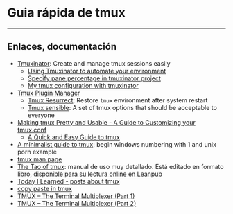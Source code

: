# Guia rápida de tmux

---

## Enlaces, documentación

* [Tmuxinator](https://github.com/tmuxinator/tmuxinator): Create and manage tmux sessions easily
    * [Using Tmuxinator to automate your environment](https://collectiveidea.com/blog/archives/2017/03/27/using-tmuxinator-to-automate-your-environment)
    * [Specify pane percentage in tmuxinator project](https://stackoverflow.com/questions/9812000/specify-pane-percentage-in-tmuxinator-project)
    * [My tmux configuration with tmuxinator](https://www.projectidealism.com/posts/2013/9/20/my-tmux-configuration-with-tmuxinator)
* [Tmux Plugin Manager](https://github.com/tmux-plugins/tpm)
    * [Tmux Resurrect](https://github.com/tmux-plugins/tmux-resurrect): Restore `tmux` environment after system restart
    * [Tmux sensible](https://github.com/tmux-plugins/tmux-sensible): A set of tmux options that should be acceptable to everyone
* [Making tmux Pretty and Usable - A Guide to Customizing your tmux.conf](https://www.hamvocke.com/blog/a-guide-to-customizing-your-tmux-conf/)
    * [A Quick and Easy Guide to tmux](https://www.hamvocke.com/blog/a-quick-and-easy-guide-to-tmux/)
* [A minimalist guide to tmux](https://medium.com/actualize-network/a-minimalist-guide-to-tmux-13675fb160fa): begin windows numbering with 1 and unix porn example
* [tmux man page](http://manpages.ubuntu.com/manpages/bionic/en/man1/tmux.1.html)
* [The Tao of tmux](https://tmuxp.git-pull.com/en/latest/about_tmux.html): manual de uso muy detallado. Está editado en formato libro, [disponible para su lectura online en Leanpub](https://leanpub.com/the-tao-of-tmux/read)
* [Today I Learned - posts about tmux](https://til.hashrocket.com/?_utf8=%E2%9C%93&q=tmux)
* [copy paste in tmux](https://awhan.wordpress.com/2010/06/20/copy-paste-in-tmux/)
* [TMUX – The Terminal Multiplexer (Part 1)](http://blog.hawkhost.com/2010/06/28/tmux-the-terminal-multiplexer/)
* [TMUX – The Terminal Multiplexer (Part 2)](https://blog.hawkhost.com/2010/07/02/tmux-%E2%80%93-the-terminal-multiplexer-part-2/)

